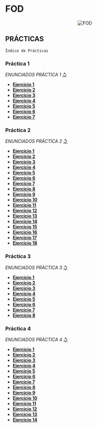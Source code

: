 # FOD 
 <p align="center">
  <img src= "https://i.postimg.cc/Dz6np5m4/Imagen.jpg" alt = "FOD"/>
</p>

## PRÁCTICAS 
`Índice de Prácticas`

### **Práctica 1**
  *ENUNCIADOS PRÁCTICA 1* [↺](https://github.com/agusrnfr/FOD/blob/main/PRACTICA%201/Pr%C3%A1ctica%201%20-%20Archivos.pdf)
* [**Ejercicio 1**](https://github.com/agusrnfr/FOD/tree/main/PRACTICA%201/Ejercicio_1)
* [**Ejercicio 2**](https://github.com/agusrnfr/FOD/tree/main/PRACTICA%201/Ejercicio_2)
* [**Ejercicio 3**](https://github.com/agusrnfr/FOD/tree/main/PRACTICA%201/Ejercicio_3)
* [**Ejercicio 4**](https://github.com/agusrnfr/FOD/tree/main/PRACTICA%201/Ejercicio_4)
* [**Ejercicio 5**](https://github.com/agusrnfr/FOD/tree/main/PRACTICA%201/Ejercicio_5)
* [**Ejercicio 6**](https://github.com/agusrnfr/FOD/tree/main/PRACTICA%201/Ejercicio_6)
* [**Ejercicio 7**](https://github.com/agusrnfr/FOD/tree/main/PRACTICA%201/Ejercicio_7)

### **Práctica 2**
 *ENUNCIADOS PRÁCTICA 2* [↺](https://github.com/agusrnfr/FOD/blob/main/PRACTICA%202/Pr%C3%A1ctica%202%20-%20Archivos.docx.pdf)
* [**Ejercicio 1**](https://github.com/agusrnfr/FOD/tree/main/PRACTICA%202/Ejercicio_1)
* [**Ejercicio 2**](https://github.com/agusrnfr/FOD/tree/main/PRACTICA%202/Ejercicio_2)
* [**Ejercicio 3**](https://github.com/agusrnfr/FOD/tree/main/PRACTICA%202/Ejercicio_3)
* [**Ejercicio 4**](https://github.com/agusrnfr/FOD/tree/main/PRACTICA%202/Ejercicio_4)
* [**Ejercicio 5**](https://github.com/agusrnfr/FOD/tree/main/PRACTICA%202/Ejercicio_5)
* [**Ejercicio 6**](https://github.com/agusrnfr/FOD/tree/main/PRACTICA%202/Ejercicio_6)
* [**Ejercicio 7**](https://github.com/agusrnfr/FOD/tree/main/PRACTICA%202/Ejercicio_7)
* [**Ejercicio 8**](https://github.com/agusrnfr/FOD/tree/main/PRACTICA%202/Ejercicio_8)
* [**Ejercicio 9**](https://github.com/agusrnfr/FOD/tree/main/PRACTICA%202/Ejercicio_9)
* [**Ejercicio 10**](https://github.com/agusrnfr/FOD/tree/main/PRACTICA%202/Ejercicio_10)
* [**Ejercicio 11**](https://github.com/agusrnfr/FOD/tree/main/PRACTICA%202/Ejercicio_11)
* [**Ejercicio 12**](https://github.com/agusrnfr/FOD/tree/main/PRACTICA%202/Ejercicio_12)
* [**Ejercicio 13**](https://github.com/agusrnfr/FOD/tree/main/PRACTICA%202/Ejercicio_13)
* [**Ejercicio 14**](https://github.com/agusrnfr/FOD/tree/main/PRACTICA%202/Ejercicio_14)
* [**Ejercicio 15**](https://github.com/agusrnfr/FOD/tree/main/PRACTICA%202/Ejercicio_15)
* [**Ejercicio 16**](https://github.com/agusrnfr/FOD/tree/main/PRACTICA%202/Ejercicio_16)
* [**Ejercicio 17**](https://github.com/agusrnfr/FOD/tree/main/PRACTICA%202/Ejercicio_17)
* [**Ejercicio 18**](https://github.com/agusrnfr/FOD/tree/main/PRACTICA%202/Ejercicio_18)

### **Práctica 3**
 *ENUNCIADOS PRÁCTICA 3* [↺](https://github.com/agusrnfr/FOD/blob/main/PRACTICA%203/Pr%C3%A1ctica%203%20-%20Archivos.pdf)
 * [**Ejercicio 1**](https://github.com/agusrnfr/FOD/tree/main/PRACTICA%203/Ejercicio_1)
 * [**Ejercicio 2**](https://github.com/agusrnfr/FOD/tree/main/PRACTICA%203/Ejercicio_2)
 * [**Ejercicio 3**](https://github.com/agusrnfr/FOD/tree/main/PRACTICA%203/Ejercicio_3)
 * [**Ejercicio 4**](https://github.com/agusrnfr/FOD/tree/main/PRACTICA%203/Ejercicio_4)
 * [**Ejercicio 5**](https://github.com/agusrnfr/FOD/tree/main/PRACTICA%203/Ejercicio_5)
 * [**Ejercicio 6**](https://github.com/agusrnfr/FOD/tree/main/PRACTICA%203/Ejercicio_6)
 * [**Ejercicio 7**](https://github.com/agusrnfr/FOD/tree/main/PRACTICA%203/Ejercicio_7)
 * [**Ejercicio 8**](https://github.com/agusrnfr/FOD/tree/main/PRACTICA%203/Ejercicio_8)
 
 ### **Práctica 4**
  *ENUNCIADOS PRÁCTICA 4* [↺](https://github.com/agusrnfr/FOD/blob/501950def35ca8069b8cc1eb61010fc552ccbbcc/PRACTICA%204/Pr%C3%A1ctica4-Arboles.docx.pdf)
 * [**Ejercicio 1**](https://github.com/agusrnfr/FOD/tree/main/PRACTICA%204/Ejercicio_1)
 * [**Ejercicio 2**](https://github.com/agusrnfr/FOD/tree/main/PRACTICA%204/Ejercicio_2)
 * [**Ejercicio 3**](https://github.com/agusrnfr/FOD/tree/main/PRACTICA%204/Ejercicio_3)
 * [**Ejercicio 4**](https://github.com/agusrnfr/FOD/tree/main/PRACTICA%204/Ejercicio_4)
 * [**Ejercicio 5**](https://github.com/agusrnfr/FOD/tree/main/PRACTICA%204/Ejercicio_5) 
 * [**Ejercicio 6**](https://github.com/agusrnfr/FOD/tree/main/PRACTICA%204/Ejercicio_6) 
 * [**Ejercicio 7**](https://github.com/agusrnfr/FOD/tree/main/PRACTICA%204/Ejercicio_7) 
 * [**Ejercicio 8**](https://github.com/agusrnfr/FOD/tree/main/PRACTICA%204/Ejercicio_8)
 * [**Ejercicio 9**](https://github.com/agusrnfr/FOD/tree/main/PRACTICA%204/Ejercicio_9) 
 * [**Ejercicio 10**](https://github.com/agusrnfr/FOD/tree/main/PRACTICA%204/Ejercicio_10) 
 * [**Ejercicio 11**](https://github.com/agusrnfr/FOD/tree/main/PRACTICA%204/Ejercicio_11) 
 * [**Ejercicio 12**](https://github.com/agusrnfr/FOD/tree/main/PRACTICA%204/Ejercicio_12) 
 * [**Ejercicio 13**](https://github.com/agusrnfr/FOD/tree/main/PRACTICA%204/Ejercicio_13) 
 * [**Ejercicio 14**](https://github.com/agusrnfr/FOD/tree/main/PRACTICA%204/Ejercicio_14) 
